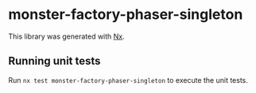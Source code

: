 # monster-factory-phaser-singleton

This library was generated with [Nx](https://nx.dev).


## Running unit tests

Run `nx test monster-factory-phaser-singleton` to execute the unit tests.

